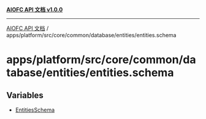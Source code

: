 [**AIOFC API 文档 v1.0.0**](../../../../../../../../README.md)

***

[AIOFC API 文档](../../../../../../../../modules.md) / apps/platform/src/core/common/database/entities/entities.schema

# apps/platform/src/core/common/database/entities/entities.schema

## Variables

- [EntitiesSchema](variables/EntitiesSchema.md)
